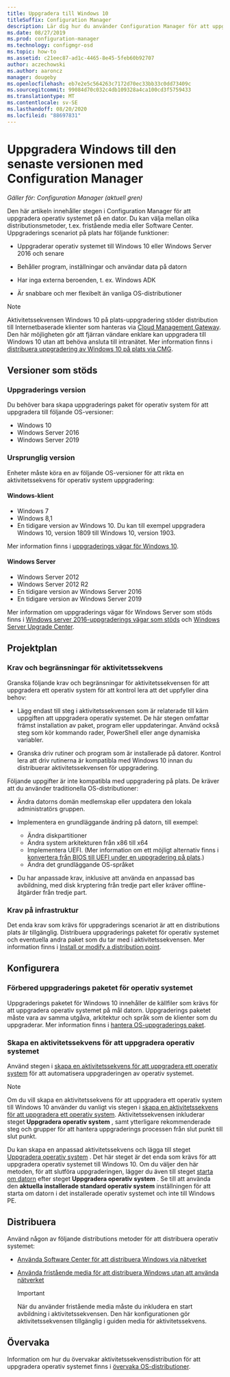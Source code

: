 ```yaml
---
title: Uppgradera till Windows 10
titleSuffix: Configuration Manager
description: Lär dig hur du använder Configuration Manager för att uppgradera ett operativ system från Windows 7 eller senare till Windows 10.
ms.date: 08/27/2019
ms.prod: configuration-manager
ms.technology: configmgr-osd
ms.topic: how-to
ms.assetid: c21eec87-ad1c-4465-8e45-5feb60b92707
author: aczechowski
ms.author: aaroncz
manager: dougeby
ms.openlocfilehash: eb7e2e5c564263c7172d70ec33bb33c0dd73409c
ms.sourcegitcommit: 99084d70c032c4db109328a4ca100cd3f5759433
ms.translationtype: MT
ms.contentlocale: sv-SE
ms.lasthandoff: 08/20/2020
ms.locfileid: "88697831"
---
```

# <a name="upgrade-windows-to-the-latest-version-with-configuration-manager"></a>Uppgradera Windows till den senaste versionen med Configuration Manager

*Gäller för: Configuration Manager (aktuell gren)*

Den här artikeln innehåller stegen i Configuration Manager för att uppgradera operativ systemet på en dator. Du kan välja mellan olika distributionsmetoder, t.ex. fristående media eller Software Center. Uppgraderings scenariot på plats har följande funktioner:  

- Uppgraderar operativ systemet till Windows 10 eller Windows Server 2016 och senare

- Behåller program, inställningar och användar data på datorn

- Har inga externa beroenden, t. ex. Windows ADK

- Är snabbare och mer flexibelt än vanliga OS-distributioner

> [!Note]  
> Aktivitetssekvensen Windows 10 på plats-uppgradering stöder distribution till Internetbaserade klienter som hanteras via [Cloud Management Gateway](../../core/clients/manage/cmg/plan-cloud-management-gateway.md). Den här möjligheten gör att fjärran vändare enklare kan uppgradera till Windows 10 utan att behöva ansluta till intranätet. Mer information finns i [distribuera uppgradering av Windows 10 på plats via CMG](deploy-a-task-sequence.md#deploy-windows-10-in-place-upgrade-via-cmg). <!-- 1357149 -->


## <a name="supported-versions"></a>Versioner som stöds

### <a name="upgrade-version"></a>Uppgraderings version

Du behöver bara skapa uppgraderings paket för operativ system för att uppgradera till följande OS-versioner:

- Windows 10
- Windows Server 2016
- Windows Server 2019

### <a name="original-version"></a>Ursprunglig version

Enheter måste köra en av följande OS-versioner för att rikta en aktivitetssekvens för operativ system uppgradering:

#### <a name="windows-client"></a>Windows-klient

- Windows 7
- Windows 8,1
- En tidigare version av Windows 10. Du kan till exempel uppgradera Windows 10, version 1809 till Windows 10, version 1903.  

Mer information finns i [uppgraderings vägar för Windows 10](/windows/deployment/upgrade/windows-10-upgrade-paths).

#### <a name="windows-server"></a>Windows Server

- Windows Server 2012
- Windows Server 2012 R2
- En tidigare version av Windows Server 2016
- En tidigare version av Windows Server 2019

Mer information om uppgraderings vägar för Windows Server som stöds finns i [Windows server 2016-uppgraderings vägar som stöds](/windows-server/get-started/supported-upgrade-paths#upgrading-previous-retail-versions-of-windows-server-to-windows-server-2016) och [Windows Server Upgrade Center](https://aka.ms/upgradecenter).


## <a name="plan"></a><a name="BKMK_Plan"></a> Projektplan  

### <a name="task-sequence-requirements-and-limitations"></a>Krav och begränsningar för aktivitetssekvens

Granska följande krav och begränsningar för aktivitetssekvensen för att uppgradera ett operativ system för att kontrol lera att det uppfyller dina behov:  

- Lägg endast till steg i aktivitetssekvensen som är relaterade till kärn uppgiften att uppgradera operativ systemet. De här stegen omfattar främst installation av paket, program eller uppdateringar. Använd också steg som kör kommando rader, PowerShell eller ange dynamiska variabler.  

- Granska driv rutiner och program som är installerade på datorer. Kontrol lera att driv rutinerna är kompatibla med Windows 10 innan du distribuerar aktivitetssekvensen för uppgradering.  

Följande uppgifter är inte kompatibla med uppgradering på plats. De kräver att du använder traditionella OS-distributioner:  

- Ändra datorns domän medlemskap eller uppdatera den lokala administratörs gruppen.  

- Implementera en grundläggande ändring på datorn, till exempel:

  - Ändra diskpartitioner
  - Ändra system arkitekturen från x86 till x64
  - Implementera UEFI. (Mer information om ett möjligt alternativ finns i [konvertera från BIOS till UEFI under en uppgradering på plats](task-sequence-steps-to-manage-bios-to-uefi-conversion.md#bkmk_ipu).)
  - Ändra det grundläggande OS-språket  

- Du har anpassade krav, inklusive att använda en anpassad bas avbildning, med disk kryptering från tredje part eller kräver offline-åtgärder från tredje part.  

### <a name="infrastructure-requirements"></a>Krav på infrastruktur  

Det enda krav som krävs för uppgraderings scenariot är att en distributions plats är tillgänglig. Distribuera uppgraderings paketet för operativ systemet och eventuella andra paket som du tar med i aktivitetssekvensen. Mer information finns i [Install or modify a distribution point](../../core/servers/deploy/configure/install-and-configure-distribution-points.md).


## <a name="configure"></a><a name="BKMK_Configure"></a> Konfigurera  

### <a name="prepare-the-os-upgrade-package"></a>Förbered uppgraderings paketet för operativ systemet  

Uppgraderings paketet för Windows 10 innehåller de källfiler som krävs för att uppgradera operativ systemet på mål datorn. Uppgraderings paketet måste vara av samma utgåva, arkitektur och språk som de klienter som du uppgraderar. Mer information finns i [hantera OS-uppgraderings paket](../get-started/manage-operating-system-upgrade-packages.md).  

### <a name="create-a-task-sequence-to-upgrade-the-os"></a>Skapa en aktivitetssekvens för att uppgradera operativ systemet  

Använd stegen i [skapa en aktivitetssekvens för att uppgradera ett operativ system](create-a-task-sequence-to-upgrade-an-operating-system.md) för att automatisera uppgraderingen av operativ systemet.  

> [!NOTE]  
> Om du vill skapa en aktivitetssekvens för att uppgradera ett operativ system till Windows 10 använder du vanligt vis stegen i [skapa en aktivitetssekvens för att uppgradera ett operativ system](create-a-task-sequence-to-upgrade-an-operating-system.md). Aktivitetssekvensen inkluderar steget **Uppgradera operativ system** , samt ytterligare rekommenderade steg och grupper för att hantera uppgraderings processen från slut punkt till slut punkt.
>
> Du kan skapa en anpassad aktivitetssekvens och lägga till steget [Uppgradera operativ system](../understand/task-sequence-steps.md#BKMK_UpgradeOS) . Det här steget är det enda som krävs för att uppgradera operativ systemet till Windows 10. Om du väljer den här metoden, för att slutföra uppgraderingen, lägger du även till steget [starta om datorn](../understand/task-sequence-steps.md#BKMK_RestartComputer) efter steget **Uppgradera operativ system** . Se till att använda den **aktuella installerade standard operativ system** inställningen för att starta om datorn i det installerade operativ systemet och inte till Windows PE.  


## <a name="deploy"></a><a name="BKMK_Deploy"></a> Distribuera  

Använd någon av följande distributions metoder för att distribuera operativ systemet:  

- [Använda Software Center för att distribuera Windows via nätverket](use-software-center-to-deploy-windows-over-the-network.md)  

- [Använda fristående media för att distribuera Windows utan att använda nätverket](use-stand-alone-media-to-deploy-windows-without-using-the-network.md)  

  > [!IMPORTANT]  
  > När du använder fristående media måste du inkludera en start avbildning i aktivitetssekvensen. Den här konfigurationen gör aktivitetssekvensen tillgänglig i guiden media för aktivitetssekvens.


## <a name="monitor"></a>Övervaka  

Information om hur du övervakar aktivitetssekvensdistribution för att uppgradera operativ systemet finns i [övervaka OS-distributioner](monitor-operating-system-deployments.md).